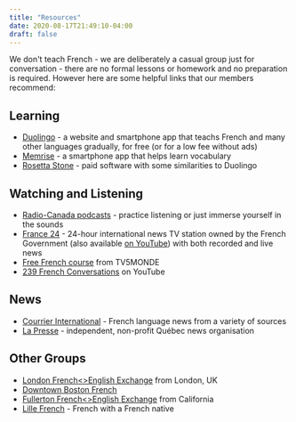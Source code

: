```yaml
---
title: "Resources"
date: 2020-08-17T21:49:10-04:00
draft: false
---
```


We don't teach French - we are deliberately a casual group just for conversation - there are no formal lessons or homework and no preparation is required. However here are some helpful links that our members recommend:

## Learning

* [Duolingo](https://www.duolingo.com/) - a website and smartphone app that teachs French and many other languages gradually, for free (or for a low fee without ads)
* [Memrise](https://www.memrise.com/) - a smartphone app that helps learn vocabulary
* [Rosetta Stone](https://www.rosettastone.com/) - paid software with some similarities to Duolingo

## Watching and Listening
* [Radio-Canada podcasts](https://ici.radio-canada.ca/premiere/balados) - practice listening or just immerse yourself in the sounds
* [France 24](https://www.france24.com/en/) - 24-hour international news TV station owned by the French Government (also available [on YouTube](https://www.youtube.com/channel/UCCCPCZNChQdGa9EkATeye4g)) with both recorded and live news
* [Free French course](https://apprendre.tv5monde.com/fr) from TV5MONDE
* [239 French Conversations](https://www.youtube.com/watch?v=LgA3Ynirhms) on YouTube

## News
* [Courrier International](https://www.courrierinternational.com/) - French language news from a variety of sources
* [La Presse](https://www.lapresse.ca/) - independent, non-profit Québec news organisation

## Other Groups
* [London French<>English Exchange](https://events.duolingo.com/london-frenchenglish-exchange/) from London, UK
* [Downtown Boston French](https://events.duolingo.com/downtown-boston-french/)
* [Fullerton French<>English Exchange](https://events.duolingo.com/fullerton-french-english-exchange/) from California
* [Lille French](https://events.duolingo.com/lille-french/) - French with a French native
